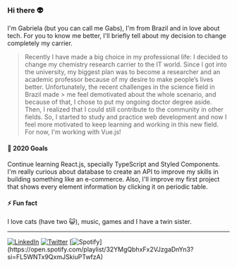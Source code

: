 ### Hi there :alien:

I'm Gabriela (but you can call me Gabs), I'm from Brazil and in love about tech. For you to know me better, I'll briefly tell about my decision to change completely my carrier.
> Recently I have made a big choice in my professional life: I decided to change my chemistry research carrier to the IT world. Since I got into the university, my biggest plan
> was to become a researcher and an academic professor because of my desire to make people’s lives better. Unfortunately, the recent challenges in the science field in Brazil made > me feel demotivated about the whole scenario, and because of that, I chose to put my ongoing doctor degree aside. Then, I realized that I could still contribute to the community in other fields. So, I started to study and practice web development and now I feel more motivated to keep learning and working in this new field. For now, I'm working with Vue.js!


#### 🌱 2020 Goals

Continue learning React.js, specially TypeScript and Styled Components. I'm really curious about database to create an API to improve my skills in building something like an e-commerce. Also, I'll improve my first project that shows every element information by clicking it on periodic table. 

#### ⚡ Fun fact

I love cats (have two :smiley_cat:), music, games and I have a twin sister.

____________________

[![LinkedIn](https://img.shields.io/badge/linkedin-%230077B5.svg?&style=for-the-badge&logo=linkedin&logoColor=white)](https://www.linkedin.com/in/guidag/) [![Twitter](https://img.shields.io/badge/twitter-%231DA1F2.svg?&style=for-the-badge&logo=twitter&logoColor=white)](https://twitter.com/gabilok) [![Spotify](https://img.shields.io/badge/spotify-%231ED760.svg?&style=for-the-badge&logo=spotify&logoColor=white")](https://open.spotify.com/playlist/32YMgQbhxFx2VJzgaDnYn3?si=FL5WNTx9QxmJSkiuPTwfzA)
